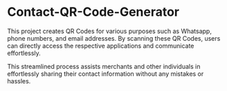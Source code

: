 # Contact-QR-Code-Generator
This project creates QR Codes for various purposes such as Whatsapp, phone numbers, and email addresses. By scanning these QR Codes, users can directly access the respective applications and communicate effortlessly.

This streamlined process assists merchants and other individuals in effortlessly sharing their contact information without any mistakes or hassles.
